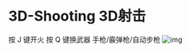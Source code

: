 # 3D-Shooting 3D射击
按 J 键开火
按 Q 键换武器 手枪/霰弹枪/自动步枪
![img](https://https://github.com/zengbaocheng-996/3D-Shooting/blob/main/game_demo.gif)

